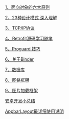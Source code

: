 [1、面向对象的六大原则](https://www.cnblogs.com/itfenqing/p/7750524.html)

[2、23种设计模式 深入理解](https://www.cnblogs.com/foryang/p/5849402.html)

[3、TCP/IP协议](https://blog.csdn.net/goodboy1881/article/details/665041)

[4、Retrofit源码学习随笔](https://www.jianshu.com/p/8b44a76197e1)

[5、Proguard 技巧](https://mp.weixin.qq.com/s/sFPnK_nvNQOWRK3rd3XnZw)

[6、关于Binder](https://www.jianshu.com/p/062a6e4f5cbe)

[7、数据库]()

[8、网络框架]()

[9、图片加载框架]()

[安卓开发小总结](https://www.jianshu.com/p/5fade3e20cef)

[AppbarLayout最详细使用说明](https://www.jianshu.com/p/94ceeb8bbf87)
